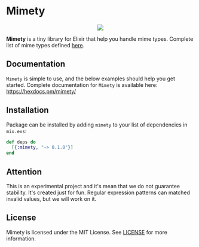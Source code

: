 # Mimety

<p align="center">
<a href="https://github.com/lk-geimfari/mimex/">
  <img src="https://raw.githubusercontent.com/lk-geimfari/mimex/master/logo.png">
</a>
</p>

**Mimety** is a tiny library for Elixir that help you handle mime types. Complete list of mime types defined [here](http://www.iana.org/assignments/media-types/media-types.xhtml).


## Documentation
`Mimety` is simple to use, and the below examples should help you get started. Complete documentation for `Mimety` is available here: https://hexdocs.pm/mimety/


## Installation

Package can be installed by adding `mimety` to your list of dependencies in `mix.exs`:

```elixir
def deps do
  [{:mimety, "~> 0.1.0"}]
end
```

## Attention
This is an experimental project and it's mean that we do not guarantee stability. It's created just for fun. Regular expression patterns can matched invalid values, but we will work on it.

## License
Mimety is licensed under the MIT License. See [LICENSE](https://github.com/lk-geimfari/mimex/blob/master/LICENSE) for more information.
